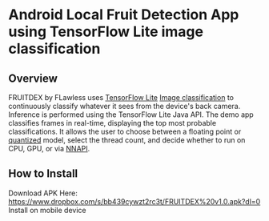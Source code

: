 # Android Local Fruit Detection App using TensorFlow Lite image classification

## Overview

FRUITDEX by FLawless uses 
[TensorFlow Lite](https://tensorflow.org/lite)
[Image classification](https://www.tensorflow.org/lite/models/image_classification/overview)
to continuously classify whatever it sees from the device's back camera.
Inference is performed using the TensorFlow Lite Java API. The demo app
classifies frames in real-time, displaying the top most probable
classifications. It allows the user to choose between a floating point or
[quantized](https://www.tensorflow.org/lite/performance/post_training_quantization)
model, select the thread count, and decide whether to run on CPU, GPU, or via
[NNAPI](https://developer.android.com/ndk/guides/neuralnetworks).

## How to Install
Download APK Here: https://www.dropbox.com/s/bb439cywzt2rc3t/FRUITDEX%20v1.0.apk?dl=0
Install on mobile device

